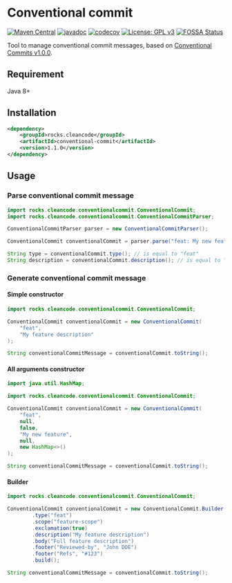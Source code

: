 # Conventional commit

[![Maven Central](https://img.shields.io/maven-central/v/rocks.cleancode/conventional-commit?color=brightgreen)](https://search.maven.org/artifact/rocks.cleancode/conventional-commit)
[![javadoc](https://javadoc.io/badge2/rocks.cleancode/conventional-commit/javadoc.svg)](https://javadoc.io/doc/rocks.cleancode/conventional-commit)
[![codecov](https://codecov.io/gh/clean-code-rocks/conventional-commit/branch/main/graph/badge.svg?token=QQXYU45M13)](https://codecov.io/gh/clean-code-rocks/conventional-commit)
[![License: GPL v3](https://img.shields.io/badge/License-GPLv3-blue.svg)](https://www.gnu.org/licenses/gpl-3.0)
[![FOSSA Status](https://app.fossa.com/api/projects/git%2Bgithub.com%2Fclean-code-rocks%2Fconventional-commit.svg?type=shield)](https://app.fossa.com/projects/git%2Bgithub.com%2Fclean-code-rocks%2Fconventional-commit?ref=badge_shield)

Tool to manage conventional commit messages, based on [Conventional Commits v1.0.0](https://www.conventionalcommits.org/en/v1.0.0/).

## Requirement

Java 8+

## Installation

```xml
<dependency>
    <groupId>rocks.cleancode</groupId>
    <artifactId>conventional-commit</artifactId>
    <version>1.1.0</version>
</dependency>
```

## Usage

### Parse conventional commit message

```java
import rocks.cleancode.conventionalcommit.ConventionalCommit;
import rocks.cleancode.conventionalcommit.ConventionalCommitParser;

ConventionalCommitParser parser = new ConventionalCommitParser();

ConventionalCommit conventionalCommit = parser.parse("feat: My new feature");

String type = conventionalCommit.type(); // is equal to "feat"
String description = conventionalCommit.description(); // is equal to "My new feature"
```

### Generate conventional commit message

#### Simple constructor

```java
import rocks.cleancode.conventionalcommit.ConventionalCommit;

ConventionalCommit conventionalCommit = new ConventionalCommit(
    "feat",
    "My feature description"
);

String conventionalCommitMessage = conventionalCommit.toString();
```

#### All arguments constructor

```java
import java.util.HashMap;

import rocks.cleancode.conventionalcommit.ConventionalCommit;

ConventionalCommit conventionalCommit = new ConventionalCommit(
    "feat",
    null,
    false,
    "My new feature",
    null,
    new HashMap<>()
);

String conventionalCommitMessage = conventionalCommit.toString();
```

#### Builder

```java
import rocks.cleancode.conventionalcommit.ConventionalCommit;

ConventionalCommit conventionalCommit = new ConventionalCommit.Builder()
        .type("feat")
        .scope("feature-scope")
        .exclamation(true)
        .description("My feature description")
        .body("Full feature description")
        .footer("Reviewed-by", "John DOE")
        .footer("Refs", "#123")
        .build();

String conventionalCommitMessage = conventionalCommit.toString();
```
